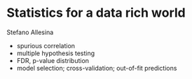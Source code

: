 # Statistics for a data rich world

Stefano Allesina

- spurious correlation
- multiple hypothesis testing
- FDR, p-value distribution
- model selection; cross-validation; out-of-fit predictions

